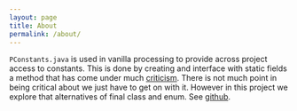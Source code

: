 ```yaml
---
layout: page
title: About
permalink: /about/
---
```


`PConstants.java` is used in vanilla processing to provide across project access to constants. This is done by creating and interface with static fields a method that has come under much [criticism][criticism]. There is not much point in being critical about we just have to get on with it. However in this project we explore that alternatives of final class and enum. See [github][distro].

[jruby_art]: https://ruby-processing.github.io/index.html
[propane]:https://ruby-processing.github.io/propane/
[criticism]:https://stackoverflow.com/questions/320588/interfaces-with-static-fields-in-java-for-sharing-constants
[distro]:https://github.com/ruby-processing/PConstants
